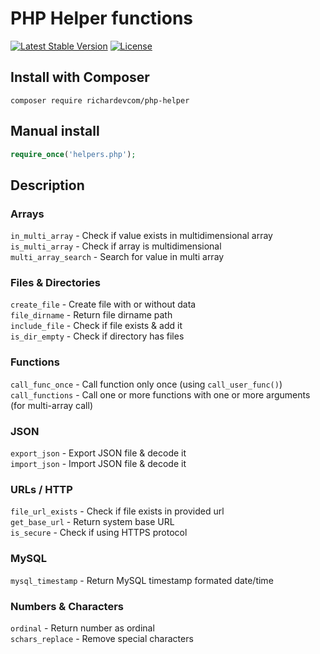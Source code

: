 # PHP Helper functions
[![Latest Stable Version](https://poser.pugx.org/richardevcom/php-helper/v/stable?format=flat-square)](https://packagist.org/packages/richardevcom/php-helper) [![License](https://poser.pugx.org/richardevcom/php-helper/license?format=flat-square)](https://packagist.org/packages/richardevcom/php-helper) 

## Install with Composer
```
composer require richardevcom/php-helper
```
## Manual install
```php
require_once('helpers.php');
```

## Description

### Arrays
<code>in_multi_array</code>      - Check if value exists in multidimensional array<br/>
<code>is_multi_array</code>      - Check if array is multidimensional<br/>
<code>multi_array_search</code>  - Search for value in multi array<br/>

### Files & Directories
<code>create_file</code>         - Create file with or without data<br/>
<code>file_dirname</code>        - Return file dirname path<br/>
<code>include_file</code>        - Check if file exists & add it<br/>
<code>is_dir_empty</code>        - Check if directory has files<br/>

### Functions
<code>call_func_once</code>      - Call function only once (using <code>call_user_func()</code>)<br/>
<code>call_functions</code>      - Call one or more functions with one or more arguments (for multi-array call)<br/>

### JSON
<code>export_json</code>         - Export JSON file & decode it<br/>
<code>import_json</code>         - Import JSON file & decode it<br/>

### URLs / HTTP
<code>file_url_exists</code>     - Check if file exists in provided url<br/>
<code>get_base_url</code>        - Return system base URL<br/>
<code>is_secure</code>           - Check if using HTTPS protocol<br/>

### MySQL
<code>mysql_timestamp</code>     - Return MySQL timestamp formated date/time<br/>

### Numbers & Characters
<code>ordinal</code>             - Return number as ordinal<br/>
<code>schars_replace</code>      - Remove special characters<br/>
